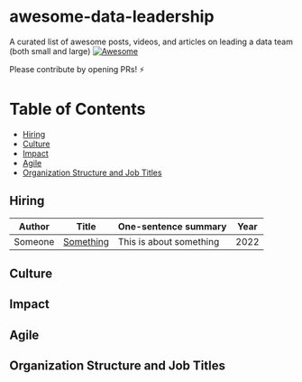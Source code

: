 # awesome-data-leadership 
A curated list of awesome posts, videos, and articles on leading a data team (both small and large) [![Awesome](https://awesome.re/badge.svg)](https://awesome.re)

Please contribute by opening PRs! ⚡️ 

# Table of Contents

- [Hiring](#hiring)
- [Culture](#culture)
- [Impact](#impact)
- [Agile](#agile)
- [Organization Structure and Job Titles](#organization-structure-and-job-titles)


## Hiring
|Author|Title|One-sentence summary|Year|
|---|---|---|---|
|Someone|[Something](#)|This is about something|2022|


## Culture

## Impact

## Agile

## Organization Structure and Job Titles

